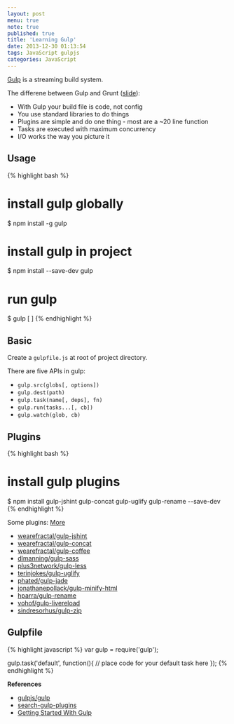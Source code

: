 ```yaml
---
layout: post
menu: true
note: true
published: true
title: 'Learning Gulp'
date: 2013-12-30 01:13:54
tags: JavaScript gulpjs
categories: JavaScript
---
```


[Gulp](https://github.com/gulpjs/gulp/) is a streaming build system.

The differene between Gulp and Grunt ([slide](http://slid.es/contra/gulp)):

- With Gulp your build file is code, not config
- You use standard libraries to do things
- Plugins are simple and do one thing - most are a ~20 line function
- Tasks are executed with maximum concurrency
- I/O works the way you picture it

## Usage

{% highlight bash %}
# install gulp globally
$ npm install -g gulp
# install gulp in project
$ npm install --save-dev gulp
# run gulp
$ gulp [<task> <othertask>]
{% endhighlight %}

## Basic

Create a `gulpfile.js` at root of project directory.

There are five APIs in gulp:

- `gulp.src(globs[, options])`
- `gulp.dest(path)`
- `gulp.task(name[, deps], fn)`
- `gulp.run(tasks...[, cb])`
- `gulp.watch(glob, cb)`

## Plugins

{% highlight bash %}
# install gulp plugins
$ npm install gulp-jshint gulp-concat gulp-uglify gulp-rename --save-dev
{% endhighlight %}

Some plugins: [More](http://gratimax.github.io/search-gulp-plugins/)

- [wearefractal/gulp-jshint](https://github.com/wearefractal/gulp-jshint)
- [wearefractal/gulp-concat](https://github.com/wearefractal/gulp-concat)
- [wearefractal/gulp-coffee](https://github.com/wearefractal/gulp-coffee)
- [dlmanning/gulp-sass](https://github.com/dlmanning/gulp-sass)
- [plus3network/gulp-less](https://github.com/plus3network/gulp-less)
- [terinjokes/gulp-uglify](https://github.com/terinjokes/gulp-uglify)
- [phated/gulp-jade](https://github.com/phated/gulp-jade)
- [jonathanepollack/gulp-minify-html](https://github.com/jonathanepollack/gulp-minify-html)
- [hparra/gulp-rename](https://github.com/hparra/gulp-rename)
- [vohof/gulp-livereload](https://github.com/vohof/gulp-livereload)
- [sindresorhus/gulp-zip](https://github.com/sindresorhus/gulp-zip)

## Gulpfile

{% highlight javascript %}
var gulp = require('gulp');

gulp.task('default', function(){
  // place code for your default task here
});
{% endhighlight %}

**References**

- [gulpjs/gulp](https://github.com/gulpjs/gulp/)
- [search-gulp-plugins](http://gratimax.github.io/search-gulp-plugins/)
- [Getting Started With Gulp](http://travismaynard.com/writing/getting-started-with-gulp)
